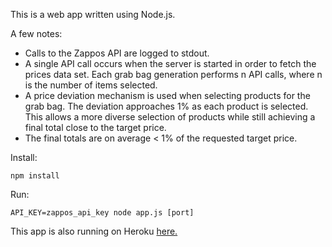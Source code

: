 This is a web app written using Node.js.

A few notes:
  - Calls to the Zappos API are logged to stdout.
  - A single API call occurs when the server is started in order
    to fetch the prices data set. Each grab bag generation performs
    n API calls, where n is the number of items selected.
  - A price deviation mechanism is used when selecting products
    for the grab bag. The deviation approaches 1% as each product
    is selected. This allows a more diverse selection of products
    while still achieving a final total close to the target price.
  - The final totals are on average < 1% of the requested target price.

Install:

`npm install`

Run:

`API_KEY=zappos_api_key node app.js [port]`

This app is also running on Heroku [here.](http://zappos-grab-bag-creator.herokuapp.com/)